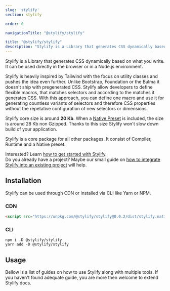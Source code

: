 ```yaml
---
slug: 'stylify'
section: stylify

order: 0

navigationTitle: "@stylify/stylify"

title: "@stylify/stylify"
description: "Stylify is a Library that generates CSS dynamically based on what you write."
---
```


Stylify is a Library that generates CSS dynamically based on what you write. It can be used directly in the browser or in a Node.js environment.

Stylify is heavily inspired by Tailwind with the focus on utility classes and pushes the idea even further. Unlike Bootstrap, Foundation or the Bulma it doesn't ship with pregenerated CSS.
Stylify allow developers to define flexible macros, that matches selectors and according to the matches it generates CSS. With this approach, you can define one macro and use it for generating countless variants of selectors and therefore CSS properties without the repetative configuration of new selectors or dimensions.

Stylify core size is around <strong>20 Kb</strong>. When a [Native Preset](/docs/stylify/native-preset) is included, the size is around 28 Kb non Gzipped. Thanks to this size Stylify won't slow down build of your application.

Stylify is a core package for all other packages. It consist of Compiler, Runtime and a Native preset.

Interested? Learn [how to get started with Stylify](/docs/get-started/installation).<br>
Do you already have a project? Maybe our small guide on [how to integrate Stylify into an existing project](/docs/get-started/migrating-to-stylify) will help.

## Installation
Stylify can be used through CDN or installed via CLI like Yarn or NPM.

### CDN

```html
<script src="https://unpkg.com/@stylify/stylify@0.0.2/dist/stylify.native.min.js"></script>
```

### CLI

```shell
npm i -D @stylify/stylify
yarn add -D @stylify/stylify
```

## Usage

Bellow is a list of guides on how to use Stylify along with multiple tools. If you haven't found adequate guide, you are more then welcome to extend Stylify docs.

<integration-blocks />
